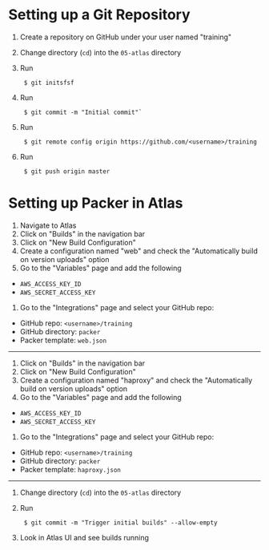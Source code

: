 Setting up a Git Repository
===========================
1. Create a repository on GitHub under your user named "training"

1. Change directory (`cd`) into the `05-atlas` directory

1. Run

        $ git initsfsf

1. Run

        $ git commit -m "Initial commit"`

1. Run

        $ git remote config origin https://github.com/<username>/training

1. Run

        $ git push origin master


Setting up Packer in Atlas
==========================
1. Navigate to Atlas
1. Click on "Builds" in the navigation bar
1. Click on "New Build Configuration"
1. Create a configuration named "web" and check the "Automatically build on version uploads" option
1. Go to the "Variables" page and add the following
  - `AWS_ACCESS_KEY_ID`
  - `AWS_SECRET_ACCESS_KEY`
1. Go to the "Integrations" page and select your GitHub repo:
  - GitHub repo: `<username>/training`
  - GitHub directory: `packer`
  - Packer template: `web.json`

- - -

1. Click on "Builds" in the navigation bar
1. Click on "New Build Configuration"
1. Create a configuration named "haproxy" and check the "Automatically build on version uploads" option
1. Go to the "Variables" page and add the following
  - `AWS_ACCESS_KEY_ID`
  - `AWS_SECRET_ACCESS_KEY`
1. Go to the "Integrations" page and select your GitHub repo:
  - GitHub repo: `<username>/training`
  - GitHub directory: `packer`
  - Packer template: `haproxy.json`

- - -

1. Change directory (`cd`) into the `05-atlas` directory
1. Run

        $ git commit -m "Trigger initial builds" --allow-empty

1. Look in Atlas UI and see builds running

